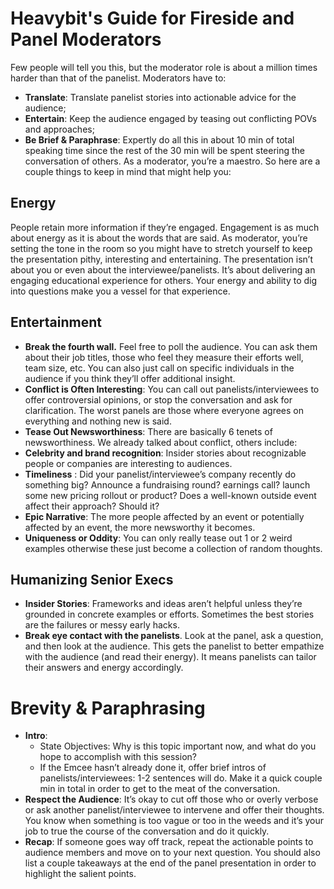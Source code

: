 # Heavybit's Guide for Fireside and Panel Moderators
Few people will tell you this, but the moderator role is about a million times harder than that of the panelist. Moderators have to:
* **Translate**: Translate panelist stories into actionable advice for the audience; 
* **Entertain**: Keep the audience engaged by teasing out conflicting POVs and approaches; 
* **Be Brief & Paraphrase**: Expertly do all this in about 10 min of total speaking time since the rest of the 30 min will be spent steering the conversation of others. 
As a moderator, you’re a maestro. So here are a couple things to keep in mind that might help you: 

## Energy
People retain more information if they’re engaged. Engagement is as much about energy as it is about the words that are said. As moderator, you’re setting the tone in the room so you might have to stretch yourself to keep the presentation pithy, interesting and entertaining. The presentation isn’t about you or even about the interviewee/panelists. It’s about delivering an engaging educational experience for others. Your energy and ability to dig into questions make you a vessel for that experience. 

## Entertainment
* **Break the fourth wall.** Feel free to poll the audience. You can ask them about their job titles, those who feel they measure their efforts well, team size, etc. You can also just call on specific individuals in the audience if you think they’ll offer additional insight. 
* **Conflict is Often Interesting**: You can call out panelists/interviewees to offer controversial opinions, or stop the conversation and ask for clarification. The worst panels are those where everyone agrees on everything and nothing new is said. 
* **Tease Out Newsworthiness**: There are basically 6 tenets of newsworthiness. We already talked about conflict, others include: 
* **Celebrity and brand recognition**: Insider stories about recognizable people or companies are interesting to audiences. 
* **Timeliness** : Did your panelist/interviewee’s company recently do something big? Announce a fundraising round? earnings call? launch some new pricing rollout or product? Does a well-known outside event affect their approach? Should it?
* **Epic Narrative**: The more people affected by an event or potentially affected by an event, the more newsworthy it becomes. 
* **Uniqueness or Oddity**: You can only really tease out 1 or 2 weird examples otherwise these just become a collection of random thoughts.

## Humanizing Senior Execs
* **Insider Stories**: Frameworks and ideas aren’t helpful unless they’re grounded in concrete examples or efforts. Sometimes the best stories are the failures or messy early hacks.
* **Break eye contact with the panelists**. Look at the panel, ask a question, and then look at the audience. This gets the panelist to better empathize with the audience (and read their energy). It means panelists can tailor their answers and energy accordingly. 

# Brevity & Paraphrasing
* **Intro**: 
  * State Objectives: Why is this topic important now, and what do you hope to accomplish with this session?
  * If the Emcee hasn’t already done it, offer brief intros of panelists/interviewees: 1-2 sentences will do. Make it a quick couple min in total in order to get to the meat of the conversation. 
* **Respect the Audience**: It’s okay to cut off those who or overly verbose or ask another panelist/interviewee to intervene and offer their thoughts. You know when something is too vague or too in the weeds and it’s your job to true the course of the conversation and do it quickly. 
* **Recap**: If someone goes way off track, repeat the actionable points to audience members and move on to your next question. You should also list a couple takeaways at the end of the panel presentation in order to highlight the salient points. 
